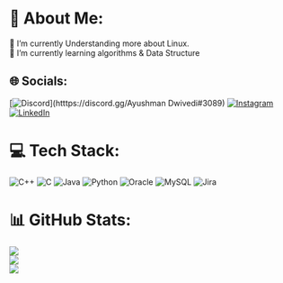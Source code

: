 # 💫 About Me:
🔭 I’m currently Understanding more about Linux.<br>🌱 I’m currently learning algorithms & Data Structure


## 🌐 Socials:
[![Discord](https://img.shields.io/badge/Discord-%237289DA.svg?logo=discord&logoColor=white)](htttps://discord.gg/Ayushman Dwivedi#3089) [![Instagram](https://img.shields.io/badge/Instagram-%23E4405F.svg?logo=Instagram&logoColor=white)](https://www.instagram.com/pull_push_up/) [![LinkedIn](https://img.shields.io/badge/LinkedIn-%230077B5.svg?logo=linkedin&logoColor=white)](https://www.linkedin.com/in/ayushman-dwivedi-673b18134/) 

# 💻 Tech Stack:
![C++](https://img.shields.io/badge/c++-%2300599C.svg?style=for-the-badge&logo=c%2B%2B&logoColor=white) ![C](https://img.shields.io/badge/c-%2300599C.svg?style=for-the-badge&logo=c&logoColor=white) ![Java](https://img.shields.io/badge/java-%23ED8B00.svg?style=for-the-badge&logo=java&logoColor=white) ![Python](https://img.shields.io/badge/python-3670A0?style=for-the-badge&logo=python&logoColor=ffdd54) ![Oracle](https://img.shields.io/badge/Oracle-F80000?style=for-the-badge&logo=oracle&logoColor=white) ![MySQL](https://img.shields.io/badge/mysql-%2300f.svg?style=for-the-badge&logo=mysql&logoColor=white) ![Jira](https://img.shields.io/badge/jira-%230A0FFF.svg?style=for-the-badge&logo=jira&logoColor=white)
# 📊 GitHub Stats:
![](https://github-readme-stats.vercel.app/api?username=pullpushup&theme=default&hide_border=false&include_all_commits=false&count_private=false)<br/>
![](https://github-readme-streak-stats.herokuapp.com/?user=pullpushup&theme=default&hide_border=false)<br/>
![](https://github-readme-stats.vercel.app/api/top-langs/?username=pullpushup&theme=default&hide_border=false&include_all_commits=false&count_private=false&layout=compact)








